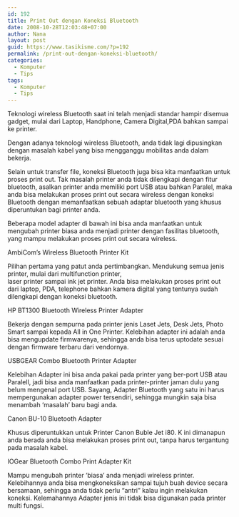 ```yaml
---
id: 192
title: Print Out dengan Koneksi Bluetooth
date: 2008-10-28T12:03:48+07:00
author: Nana
layout: post
guid: https://www.tasikisme.com/?p=192
permalink: /print-out-dengan-koneksi-bluetooth/
categories:
  - Komputer
  - Tips
tags:
  - Komputer
  - Tips
---
```

Teknologi wireless Bluetooth saat ini telah menjadi standar hampir disemua gadget, mulai dari Laptop, Handphone, Camera Digital,PDA bahkan sampai ke printer.

Dengan adanya teknologi wireless Bluetooth, anda tidak lagi dipusingkan dengan masalah kabel yang bisa mengganggu mobilitas anda dalam bekerja.

Selain untuk transfer file, koneksi Bluetooth juga bisa kita manfaatkan untuk proses print out. Tak masalah printer anda tidak dilengkapi dengan fitur bluetooth, asalkan printer anda memiliki port USB atau bahkan Paralel, maka anda bisa melakukan proses print out secara wireless dengan koneksi Bluetooth dengan memanfaatkan sebuah adaptar bluetooth yang khusus diperuntukan bagi printer anda.

Beberapa model adapter di bawah ini bisa anda manfaatkan untuk mengubah printer biasa anda menjadi printer dengan fasilitas bluetooth, yang mampu melakukan proses print out secara wireless.

AmbiCom’s Wireless Bluetooth Printer Kit

Pilihan pertama yang patut anda pertimbangkan. Mendukung semua jenis printer, mulai dari multifunction printer,  
laser printer sampai ink jet printer. Anda bisa melakukan proses print out dari laptop, PDA, telephone bahkan kamera digital yang tentunya sudah dilengkapi dengan koneksi bluetooth.

HP BT1300 Bluetooth Wireless Printer Adapter

Bekerja dengan sempurna pada printer jenis Laset Jets, Desk Jets, Photo Smart sampai kepada All in One Printer. Kelebihan adapter ini adalah anda bisa mengupdate firmwarenya, sehingga anda bisa terus uptodate sesuai dengan firmware terbaru dari vendornya.

USBGEAR Combo Bluetooth Printer Adapter

Kelebihan Adapter ini bisa anda pakai pada printer yang ber-port USB atau Paralell, jadi bisa anda manfaatkan pada printer-printer jaman dulu yang belum mengenal port USB. Sayang, Adapter Bluetooth yang satu ini harus mempergunakan adapter power tersendiri, sehingga mungkin saja bisa menambah ‘masalah’ baru bagi anda.

Canon BU-10 Bluetooth Adapter

Khusus diperuntukkan untuk Printer Canon Buble Jet i80. K ini dimanapun anda berada anda bisa melakukan proses print out, tanpa harus tergantung pada masalah kabel.

IOGear Bluetooth Combo Print Adapter Kit

Mampu mengubah printer ‘biasa’ anda menjadi wireless printer. Kelebihannya anda bisa mengkoneksikan sampai tujuh buah device secara bersamaan, sehingga anda tidak perlu “antri” kalau ingin melakukan koneksi. Kelemahannya Adapter jenis ini tidak bisa digunakan pada printer multi fungsi.